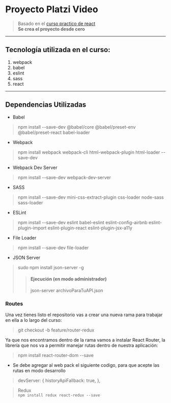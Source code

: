 # Proyecto Platzi Video
> Basado en el [curso practico de react](https://platzi.com/clases/react-ejs/)  
**Se crea el proyecto desde cero**
___

## Tecnología utilizada en el curso:
1. webpack
2. babel
3. eslint
4. sass
5. react
___

## Dependencias Utilizadas
* Babel
> npm install --save-dev @babel/core @babel/preset-env @babel/preset-react babel-loader
* Webpack
> npm install webpack webpack-cli html-webpack-plugin html-loader --save-dev
* Webpack Dev Server
> npm install --save-dev webpack-dev-server
* SASS
> npm install --save-dev mini-css-extract-plugin css-loader node-sass sass-loader
* ESLint
> npm install --save-dev eslint babel-eslint eslint-config-airbnb eslint-plugin-import eslint-plugin-react eslint-plugin-jsx-a11y
* File Loader
> npm install --save-dev file-loader
* JSON Server
>  sudo npm install json-server -g  
>> #### Ejecución (en modo administrador)
>> json-server archivoParaTuAPI.json

### Routes 

Una vez tienes listo el repositorio vas a crear una nueva rama para trabajar en ella a lo largo del curso:

> git checkout -b feature/router-redux  

Ya que nos encontramos dentro de la rama vamos a instalar React Router, la librería que nos va a permitir manejar rutas dentro de nuestra aplicación:

> npm install react-router-dom --save

*  Se debe agregar al web pack el siguiente codigo, para que acepte las rutas en modo desarrollo
 > devServer: {
 >   historyApiFallback: true,
 > },

> Redux  
`npm install redux react-redux --save`

